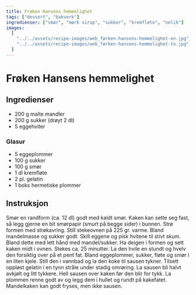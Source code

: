 ```yaml
---
title: Frøken Hansens hemmelighet
tags: ["dessert", "bakverk"]
ingredienser: ["smør", "mørk sirup", "sukker", "kremfløte", "nelik"]
images:
  [
    "../../assets/recipe-images/web_førken-hansens-hemmelighet-en.jpg",
    "../../assets/recipe-images/web_førken-hansens-hemmelighet-to.jpg",
  ]
---
```


# Frøken Hansens hemmelighet

## Ingredienser

- 200 g malte mandler
- 200 g sukker (drøyt 2 dl)
- 5 eggehviter

### Glasur

- 5 eggeplommer
- 100 g sukker
- 100 g smør
- 1 dl kremfløte
- 2 pl. gelatin
- 1 boks hermetiske plommer

## Instruksjon

Smør en randform (ca. 12 dl) godt med kaldt smør. Kaken kan sette seg fast, så legg gjerne en bit smørpapir (smurt på begge sider) i bunnen. Strø formen med strøkavring. Still stekeovnen på 225 gr. varme. Bland mandelmasse og sukker godt. Skill eggene og pisk hvitene til stivt skum. Bland dette med lett hånd med mandel/sukker. Ha deigen i formen og sett kaken midt i ovnen. Stekes ca. 25 minutter. La den hvile en stundt og hvelv den forsiktig over på et pent fat. Bland eggeplommer, sukker, fløte og smør i en liten kjele. Still den i vannbad og la den koke til sausen tykner. Tilsett oppløst gelatin i en tynn stråle under stadig omrøring. La sausen bli halvt avkjølt og litt tykkere. Hell sausen over kaken før den blir for tykk. La plommen renne godt av og legg dem i hullet og rundt på kakefatet. Mandelkaken kan godt fryses, men ikke sausen.
